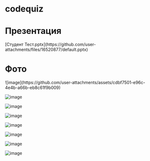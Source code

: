 # codequiz
<h1>Презентация</h1>
[Студент Тест.pptx](https://github.com/user-attachments/files/16520877/default.pptx)

<h1>Фото</h1>
![image](https://github.com/user-attachments/assets/cdbf7501-e96c-4e4b-a66b-eb8c61f9b009)

![image](https://github.com/user-attachments/assets/ff48f467-b119-46f1-8e39-363d4eb1354f)

![image](https://github.com/user-attachments/assets/382d104c-6157-410e-b6f1-14e6715b2ca4)

![image](https://github.com/user-attachments/assets/29bcae57-5986-4fe7-bf9c-1d353e48d0e3)

![image](https://github.com/user-attachments/assets/c3f3cf3b-3697-49a8-8ffa-2266af34c512)

![image](https://github.com/user-attachments/assets/e397b661-16cf-4894-b3fa-eb6777274fee)

![image](https://github.com/user-attachments/assets/5d9562d1-7d61-4303-8b84-d878f0560ebf)

![image](https://github.com/user-attachments/assets/22f61223-51a9-41ba-abe3-a989b001aeb5)
